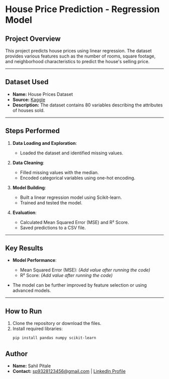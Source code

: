 # House Price Prediction - Regression Model

## Project Overview
This project predicts house prices using linear regression. The dataset provides various features such as the number of rooms, square footage, and neighborhood characteristics to predict the house's selling price.

---

## Dataset Used
- **Name:** House Prices Dataset
- **Source:** [Kaggle](https://www.kaggle.com/competitions/house-prices-advanced-regression-techniques/data)
- **Description:** The dataset contains 80 variables describing the attributes of houses sold.

---

## Steps Performed
1. **Data Loading and Exploration**:
   - Loaded the dataset and identified missing values.

2. **Data Cleaning**:
   - Filled missing values with the median.
   - Encoded categorical variables using one-hot encoding.

3. **Model Building**:
   - Built a linear regression model using Scikit-learn.
   - Trained and tested the model.

4. **Evaluation**:
   - Calculated Mean Squared Error (MSE) and R² Score.
   - Saved predictions to a CSV file.

---

## Key Results
- **Model Performance**:
  - Mean Squared Error (MSE): *(Add value after running the code)*
  - R² Score: *(Add value after running the code)*

- The model can be further improved by feature selection or using advanced models.

---

## How to Run
1. Clone the repository or download the files.
2. Install required libraries:
   ```bash
   pip install pandas numpy scikit-learn

## Author
- **Name:** Sahil Pitale
- **Contact:** sp9328123456@gmail.com | [LinkedIn Profile](https://www.linkedin.com/in/sahil-pitale-56a5681bb/)


